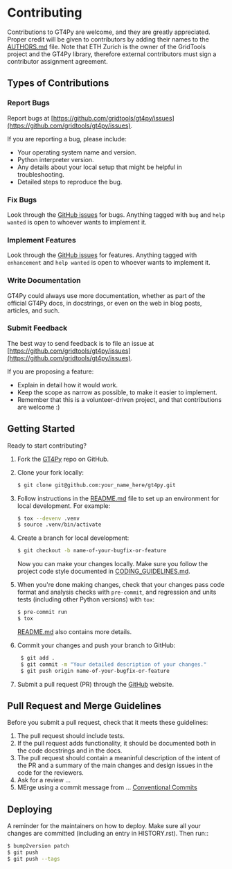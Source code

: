 # Contributing

Contributions to GT4Py are welcome, and they are greatly appreciated. Proper credit will be given to contributors by adding their names to the [AUTHORS.md](AUTHORS.md) file. Note that ETH Zurich is the owner of the GridTools project and the GT4Py library, therefore external contributors must sign a contributor assignment agreement.


## Types of Contributions

### Report Bugs

Report bugs at [https://github.com/gridtools/gt4py/issues](https://github.com/gridtools/gt4py/issues).

If you are reporting a bug, please include:

- Your operating system name and version.
- Python interpreter version.
- Any details about your local setup that might be helpful in troubleshooting.
- Detailed steps to reproduce the bug.

### Fix Bugs

Look through the [GitHub issues](https://github.com/gridtools/gt4py/issues) for bugs. Anything tagged with `bug` and `help wanted` is open to whoever wants to implement it.

### Implement Features

Look through the [GitHub issues](https://github.com/gridtools/gt4py/issues) for features. Anything tagged with `enhancement` and `help wanted` is open to whoever wants to implement it.

### Write Documentation

GT4Py could always use more documentation, whether as part of the official GT4Py docs, in docstrings, or even on the web in blog posts, articles, and such.

### Submit Feedback

The best way to send feedback is to file an issue at [https://github.com/gridtools/gt4py/issues](https://github.com/gridtools/gt4py/issues).

If you are proposing a feature:

- Explain in detail how it would work.
- Keep the scope as narrow as possible, to make it easier to implement.
- Remember that this is a volunteer-driven project, and that contributions
  are welcome :)


## Getting Started 

Ready to start contributing?

1. Fork the [GT4Py](https://github.com/gridtools/gt4py) repo on GitHub.

2. Clone your fork locally:

   ```bash
   $ git clone git@github.com:your_name_here/gt4py.git
   ```

3. Follow instructions in the [README.md](README.md) file to set up an environment for local development. For example:

   ```bash
   $ tox --devenv .venv
   $ source .venv/bin/activate
   ```

4. Create a branch for local development:

   ```bash
   $ git checkout -b name-of-your-bugfix-or-feature
   ```

   Now you can make your changes locally. Make sure you follow the project code style documented in [CODING_GUIDELINES.md](CODING_GUIDELINES.md).

5. When you're done making changes, check that your changes pass code format and analysis checks with `pre-commit`, and regression and units tests (including  other Python versions) with `tox`:

   ```bash
   $ pre-commit run
   $ tox
   ```

   [README.md](README.md) also contains more details.

6. Commit your changes and push your branch to GitHub:

   ```bash
    $ git add .
    $ git commit -m "Your detailed description of your changes."
    $ git push origin name-of-your-bugfix-or-feature
   ```

7. Submit a pull request (PR) through the [GitHub](https://github.com/gridtools/gt4py) website.


## Pull Request and Merge Guidelines

Before you submit a pull request, check that it meets these guidelines:

1. The pull request should include tests.
2. If the pull request adds functionality, it should be documented both in the code docstrings and in the docs.
3. The pull request should contain a meaninful description of the intent of the PR and a summary of the main changes and design issues in the code for the reviewers.
4. Ask for a review ...
5. MErge using a commit message from ... [Conventional Commits](https://www.conventionalcommits.org/en/v1.0.0/#summary)

## Deploying

A reminder for the maintainers on how to deploy.
Make sure all your changes are committed (including an entry in HISTORY.rst).
Then run::

```bash
$ bump2version patch
$ git push
$ git push --tags
```

